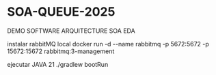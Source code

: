 # SOA-QUEUE-2025
DEMO SOFTWARE ARQUITECTURE SOA EDA

instalar rabbitMQ local
docker run -d --name rabbitmq -p 5672:5672 -p 15672:15672 rabbitmq:3-management

ejecutar JAVA 21
./gradlew bootRun
